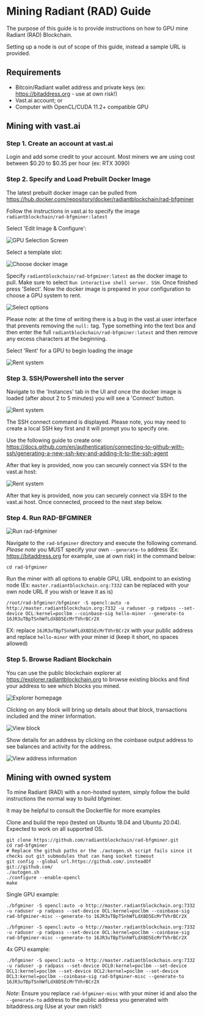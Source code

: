 # Mining Radiant (RAD) Guide

The purpose of this guide is to provide instructions on how to GPU mine Radiant (RAD) Blockchain.

Setting up a node is out of scope of this guide, instead a sample URL is provided.

## Requirements

- Bitcoin/Radiant wallet address and private keys (ex: https://bitaddress.org - use at own risk!)
- Vast.ai account; or
- Computer with OpenCL/CUDA 11.2+ compatible GPU

## Mining with vast.ai

### Step 1. Create an account at vast.ai

Login and add some credit to your account. Most miners we are using cost between $0.20 to $0.35 per hour (ex: RTX 3090)

### Step 2. Specify and Load Prebuilt Docker Image

The latest prebuilt docker image can be pulled from https://hub.docker.com/repository/docker/radiantblockchain/rad-bfgminer

Follow the instructions in vast.ai to specify the image `radiantblockchain/rad-bfgminer:latest`

Select 'Edit Image & Configure':

![GPU Selection Screen](vastai1.png)

Select a template slot:

![Choose docker image](vastai2.png)

Specify `radiantblockchain/rad-bfgminer:latest` as the docker image to pull. Make sure to select `Run interactive shell server. SSH`. Once
finished press 'Select'. Now the docker image is prepared in your configuration to choose a GPU system to rent.

![Select options](vastai3.png)

Please note: at the time of writing there is a bug in the vast.ai user interface that prevents removing the `null:` tag. Type something into
the text box and then enter the full `radiantblockchain/rad-bfgminer:latest` and then remove any excess characters at the beginning.

Select 'Rent' for a GPU to begin loading the image

![Rent system](vastairent.png)

### Step 3. SSH/Powershell into the server

Navigate to the 'Instances' tab in the UI and once the docker image is loaded (after about 2 to 5 minutes) you will see a 'Connect' button.

![Rent system](vastai4.png)

The SSH connect command is displayed. Please note, you may need to create a local SSH key first and it will prompt you to specify one.

Use the following guide to create one: https://docs.github.com/en/authentication/connecting-to-github-with-ssh/generating-a-new-ssh-key-and-adding-it-to-the-ssh-agent

After that key is provided, now you can securely connect via SSH to the vast.ai host:

![Rent system](vastai5.png)

After that key is provided, now you can securely connect via SSH to the vast.ai host. Once connected, proceed to the next step below.

### Step 4. Run RAD-BFGMINER

![Run rad-bfgminer](vastai6.png)

Navigate to the `rad-bfgminer` directory and execute the following command. *Please note* you MUST specify your own `--generate-to` address (Ex: https://bitaddress.org for example, use at own risk) in the command below:


```
cd rad-bfgminer
```

Run the miner with all options to enable GPU, URL endpoint to an existing node (Ex: `master.radiantblockchain.org:7332` can be replaced with your own node URL if you wish or leave it as is)

```
/root/rad-bfgminer/bfgminer -S opencl:auto -o http://master.radiantblockchain.org:7332 -u raduser -p radpass --set-device OCL:kernel=poclbm --coinbase-sig hello-miner --generate-to 16JR3uTBpTSnhWfLdX8D5EcMrTVhrBCr2X 
```
EX: replace `16JR3uTBpTSnhWfLdX8D5EcMrTVhrBCr2X` with your public address and replace `hello-miner` with your miner id (keep it short, no spaces allowed)

### Step 5. Browse Radiant Blockchain

You can use the public blockchain explorer at https://explorer.radiantblockchain.org to browse existing blocks and find your address to see which blocks you mined.

![Explorer homepage](explorer1.png)

Clicking on any block will bring up details about that block, transactions included and the miner information.

![View block](explorer2.png)

Show details for an address by clicking on the coinbase output address to see balances and activity for the address.

![View address information](explorer3.png)

## Mining with owned system

To mine Radiant (RAD) with a non-hosted system, simply follow the build instructions the normal way to build bfgminer.

It may be helpful to consult the Dockerfile for more examples

Clone and build the repo (tested on Ubuntu 18.04 and Ubuntu 20.04). Expected to work on all supported OS.

```
git clone https://github.com/radiantblockchain/rad-bfgminer.git
cd rad-bfgminer
# Replace the github paths or the ./autogen.sh script fails since it checks out git submodules that can hang socket timeout
git config --global url.https://github.com/.insteadOf git://github.com/
./autogen.sh
./configure --enable-opencl
make
```

Single GPU example:

```
./bfgminer -S opencl:auto -o http://master.radiantblockchain.org:7332 -u raduser -p radpass --set-device OCL:kernel=poclbm --coinbase-sig rad-bfgminer-misc --generate-to 16JR3uTBpTSnhWfLdX8D5EcMrTVhrBCr2X 

./bfgminer -S opencl:auto -o http://master.radiantblockchain.org:7332 -u raduser -p radpass --set-device OCL:kernel=poclbm --coinbase-sig rad-bfgminer-misc --generate-to 16JR3uTBpTSnhWfLdX8D5EcMrTVhrBCr2X 
```

4x GPU example:

```
./bfgminer -S opencl:auto -o http://master.radiantblockchain.org:7332 -u raduser -p radpass --set-device OCL0:kernel=poclbm --set-device OCL1:kernel=poclbm --set-device OCL2:kernel=poclbm --set-device OCL3:kernel=poclbm --coinbase-sig rad-bfgminer-misc --generate-to 16JR3uTBpTSnhWfLdX8D5EcMrTVhrBCr2X
```

*Note*: Ensure you replace `rad-bfgminer-misc` with your miner id and also the `--generate-to` address to the public address you generated with bitaddress.org (Use at your own risk!)
 